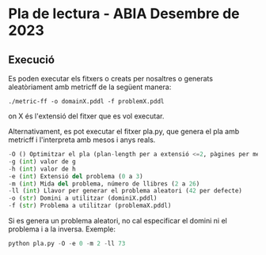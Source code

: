 # Pla de lectura - ABIA Desembre de 2023
## Execució
Es poden executar els fitxers o creats per nosaltres o generats aleatòriament amb metricff de la següent manera:
```
./metric-ff -o domainX.pddl -f problemX.pddl
```
on X és l'extensió del fitxer que es vol executar.

Alternativament, es pot executar el fitxer pla.py, que genera el pla amb metricff i l'interpreta amb mesos i anys reals.
```python
-O () Optimitzar el pla (plan-length per a extensió <=2, pàgines per mes per a extensió 3)
-g (int) valor de g
-h (int) valor de h
-e (int) Extensió del problema (0 a 3)
-m (int) Mida del problema, número de llibres (2 a 26)
-ll (int) Llavor per generar el problema aleatori (42 per defecte)
-o (str) Domini a utilitzar (dominiX.pddl)
-f (str) Problema a utilitzar (problemaX.pddl)
```
Si es genera un problema aleatori, no cal especificar el domini ni el problema i a la inversa.
Exemple:
```python
python pla.py -O -e 0 -m 2 -ll 73
```